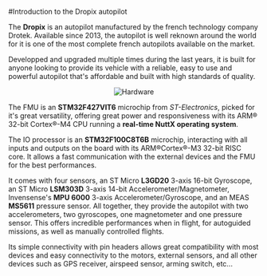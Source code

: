 #Introduction to the Dropix autopilot

The **Dropix** is an autopilot manufactured by the french technology company Drotek. Available since 2013, the autopilot is well reknown around the world for it is one of the most complete french autopilots available on the market. 

Developped and upgraded multiple times during the last years, it is built for anyone looking to provide its vehicle with a reliable, easy to use and powerful autopilot that's affordable and built with high standards of quality. 

<p align="center">
  <img src="./images/ico.png?raw=true" alt="Hardware"/>
</p>

The FMU is an **STM32F427VIT6** microchip from _ST-Electronics_, picked for it's great versatility, offering great power and responsiveness with its ARM® 32-bit Cortex®-M4 CPU running a **real-time NuttX operating system**.

The IO processor is an **STM32F100C8T6B** microchip, interacting with all inputs and outputs on the board with its ARM®Cortex®-M3 32-bit RISC core. It allows a fast communication with the external devices and the FMU for the best performances. 

It comes with four sensors, an ST Micro **L3GD20** 3-axis 16-bit Gyroscope, an ST Micro **LSM303D** 3-axis 14-bit Accelerometer/Magnetometer, Invensense's **MPU 6000** 3-axis Accelerometer/Gyroscope, and an MEAS **MS5611** pressure sensor. All together, they provide the autopilot with two accelerometers, two gyroscopes, one magnetometer and one pressure sensor. This offers incredible performances when in flight, for autoguided missions, as well as manually controlled flights.

Its simple connectivity with pin headers allows great compatibility with most devices and easy connectivity to the motors, external sensors, and all other devices such as GPS receiver, airspeed sensor, arming switch, etc...
